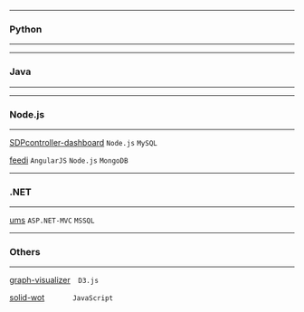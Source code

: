 
---
### Python
---


---
### Java
---


---
### Node.js
---
[SDPcontroller-dashboard](https://github.com/shovradas/SDPcontroller-dashboard) `Node.js` `MySQL`

[feedi](https://github.com/shovradas/feedi) `AngularJS` `Node.js` `MongoDB`


---
### .NET
---
[ums](https://github.com/shovradas/ums-dotnet) `ASP.NET-MVC` `MSSQL`


---
### Others
---
[graph-visualizer](https://github.com/shovradas/graph-visualizer)&emsp;`D3.js`

[solid-wot](https://github.com/shovradas/solid-wot)  &emsp;&emsp;&emsp; `JavaScript`

